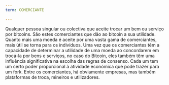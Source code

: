 ```yaml
---
term: COMERCIANTE

---
```

Qualquer pessoa singular ou colectiva que aceite trocar um bem ou serviço por bitcoins. São estes comerciantes que dão ao bitcoin a sua utilidade. Quanto mais uma moeda é aceite por uma vasta gama de comerciantes, mais útil se torna para os indivíduos. Uma vez que os comerciantes têm a capacidade de determinar a utilidade de uma moeda ao concordarem em trocá-la por bens e serviços, no caso do Bitcoin, eles também têm uma influência significativa na escolha das regras de consenso. Cada um tem um certo poder proporcional à atividade económica que pode trazer para um fork. Entre os comerciantes, há obviamente empresas, mas também plataformas de troca, mineiros e utilizadores.